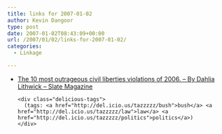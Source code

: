 ```yaml
---
title: links for 2007-01-02
author: Kevin Dangoor
type: post
date: 2007-01-02T08:43:09+00:00
url: /2007/01/02/links-for-2007-01-02/
categories:
  - Linkage

---
```

<ul class="delicious">
  <li>
    <div class="delicious-link">
      <a href="http://www.slate.com/id/2156397/">The 10 most outrageous civil liberties violations of 2006. &#8211; By Dahlia Lithwick &#8211; Slate Magazine</a>
    </div>
    
    <div class="delicious-tags">
      (tags: <a href="http://del.icio.us/tazzzzz/bush">bush</a> <a href="http://del.icio.us/tazzzzz/law">law</a> <a href="http://del.icio.us/tazzzzz/politics">politics</a>)
    </div>
  </li>
</ul>